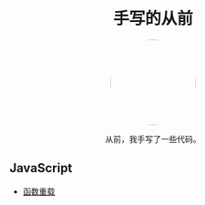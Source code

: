 <div align="center">
  <h1>手写的从前</h1>
  <img src="https://cdn.jsdelivr.net/gh/youngjuning/images/20210909171156.png" width="150" style="border-radius: 50%"/>
  <p>从前，我手写了一些代码。</p>
</div>

## JavaScript

- [函数重载](./javascript/overload.js)